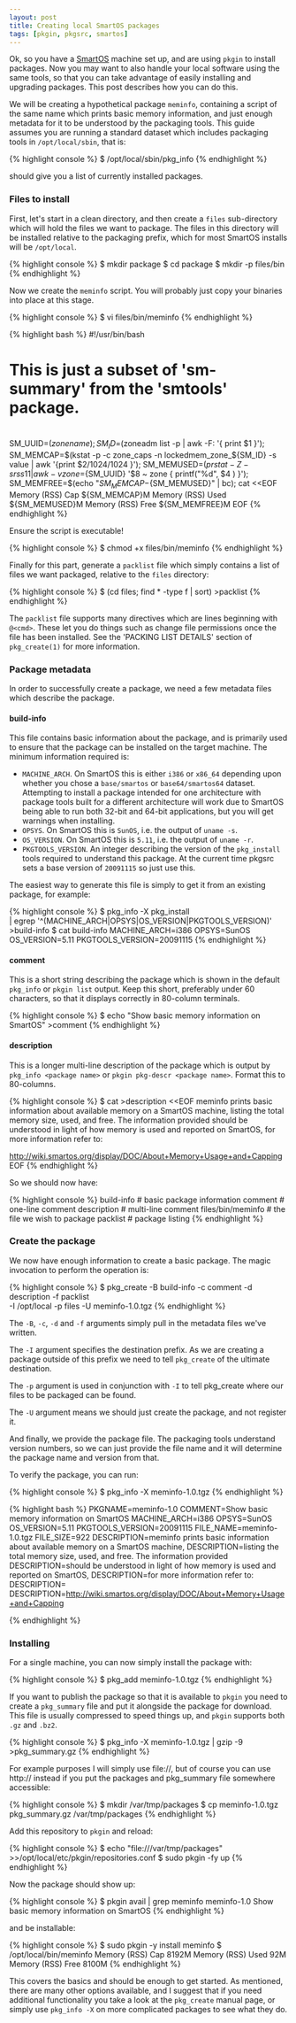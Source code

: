 ```yaml
---
layout: post
title: Creating local SmartOS packages
tags: [pkgin, pkgsrc, smartos]
---
```


Ok, so you have a [SmartOS](http://smartos.org/) machine set up, and are using
`pkgin` to install packages.  Now you may want to also handle your local
software using the same tools, so that you can take advantage of easily
installing and upgrading packages.  This post describes how you can do this.

We will be creating a hypothetical package `meminfo`, containing a script of
the same name which prints basic memory information, and just enough metadata
for it to be understood by the packaging tools.  This guide assumes you are
running a standard dataset which includes packaging tools in `/opt/local/sbin`,
that is:

{% highlight console %}
$ /opt/local/sbin/pkg_info
{% endhighlight %}

should give you a list of currently installed packages.

### Files to install

First, let's start in a clean directory, and then create a `files`
sub-directory which will hold the files we want to package.  The files in this
directory will be installed relative to the packaging prefix, which for most
SmartOS installs will be `/opt/local`.

{% highlight console %}
$ mkdir package
$ cd package
$ mkdir -p files/bin
{% endhighlight %}

Now we create the `meminfo` script.  You will probably just copy your binaries
into place at this stage.

{% highlight console %}
$ vi files/bin/meminfo
{% endhighlight %}

{% highlight bash %}
#!/usr/bin/bash
#
# This is just a subset of 'sm-summary' from the 'smtools' package.
#
SM_UUID=$(zonename);
SM_ID=$(zoneadm list -p | awk -F: '{ print $1 }');
SM_MEMCAP=$(kstat -p -c zone_caps -n lockedmem_zone_${SM_ID} -s value | awk '{print $2/1024/1024 }');
SM_MEMUSED=$(prstat -Z -s rss 1 1 | awk -v zone=${SM_UUID} '$8 ~ zone { printf("%d", $4 ) }');
SM_MEMFREE=$(echo "${SM_MEMCAP}-${SM_MEMUSED}" | bc);
cat <<EOF
Memory (RSS) Cap    ${SM_MEMCAP}M
Memory (RSS) Used   ${SM_MEMUSED}M
Memory (RSS) Free   ${SM_MEMFREE}M
EOF
{% endhighlight %}

Ensure the script is executable!

{% highlight console %}
$ chmod +x files/bin/meminfo
{% endhighlight %}

Finally for this part, generate a `packlist` file which simply contains a list
of files we want packaged, relative to the `files` directory:

{% highlight console %}
$ (cd files; find * -type f | sort) >packlist
{% endhighlight %}

The `packlist` file supports many directives which are lines beginning with
`@<cmd>`.  These let you do things such as change file permissions once the
file has been installed.  See the 'PACKING LIST DETAILS' section of
`pkg_create(1)` for more information.

### Package metadata

In order to successfully create a package, we need a few metadata files which
describe the package.

#### build-info

This file contains basic information about the package, and is primarily used
to ensure that the package can be installed on the target machine.  The minimum
information required is:

* `MACHINE_ARCH`.  On SmartOS this is either `i386` or `x86_64` depending upon
  whether you chose a `base/smartos` or `base64/smartos64` dataset.  Attempting
  to install a package intended for one architecture with package tools built
  for a different architecture will work due to SmartOS being able to run both
  32-bit and 64-bit applications, but you will get warnings when installing.
* `OPSYS`.  On SmartOS this is `SunOS`, i.e. the output of `uname -s`.
* `OS_VERSION`.  On SmartOS this is `5.11`, i.e. the output of `uname -r`.
* `PKGTOOLS_VERSION`.  An integer describing the version of the `pkg_install`
  tools required to understand this package.  At the current time pkgsrc sets
  a base version of `20091115` so just use this.

The easiest way to generate this file is simply to get it from an existing
package, for example:

{% highlight console %}
$ pkg_info -X pkg_install \
  | egrep '^(MACHINE_ARCH|OPSYS|OS_VERSION|PKGTOOLS_VERSION)' >build-info
$ cat build-info
MACHINE_ARCH=i386
OPSYS=SunOS
OS_VERSION=5.11
PKGTOOLS_VERSION=20091115
{% endhighlight %}

#### comment

This is a short string describing the package which is shown in the default
`pkg_info` or `pkgin list` output.  Keep this short, preferably under 60
characters, so that it displays correctly in 80-column terminals.

{% highlight console %}
$ echo "Show basic memory information on SmartOS" >comment
{% endhighlight %}

#### description

This is a longer multi-line description of the package which is output by
`pkg_info <package name>` or `pkgin pkg-descr <package name>`.  Format this to
80-columns.

{% highlight console %}
$ cat >description <<EOF
meminfo prints basic information about available memory on a SmartOS machine,
listing the total memory size, used, and free.  The information provided
should be understood in light of how memory is used and reported on SmartOS,
for more information refer to:

http://wiki.smartos.org/display/DOC/About+Memory+Usage+and+Capping
EOF
{% endhighlight %}

So we should now have:

{% highlight console %}
build-info          # basic package information
comment             # one-line comment
description         # multi-line comment
files/bin/meminfo   # the file we wish to package
packlist            # package listing
{% endhighlight %}

### Create the package

We now have enough information to create a basic package.  The magic invocation
to perform the operation is:

{% highlight console %}
$ pkg_create -B build-info -c comment -d description -f packlist \
  -I /opt/local -p files -U meminfo-1.0.tgz
{% endhighlight %}

The `-B`, `-c`, `-d` and `-f` arguments simply pull in the metadata files we've
written.

The `-I` argument specifies the destination prefix.  As we are creating a
package outside of this prefix we need to tell `pkg_create` of the ultimate
destination.

The `-p` argument is used in conjunction with `-I` to tell pkg_create where our
files to be packaged can be found.

The `-U` argument means we should just create the package, and not register it.

And finally, we provide the package file.  The packaging tools understand
version numbers, so we can just provide the file name and it will determine the
package name and version from that.

To verify the package, you can run:

{% highlight console %}
$ pkg_info -X meminfo-1.0.tgz
{% endhighlight %}

{% highlight bash %}
PKGNAME=meminfo-1.0
COMMENT=Show basic memory information on SmartOS
MACHINE_ARCH=i386
OPSYS=SunOS
OS_VERSION=5.11
PKGTOOLS_VERSION=20091115
FILE_NAME=meminfo-1.0.tgz
FILE_SIZE=922
DESCRIPTION=meminfo prints basic information about available memory on a SmartOS machine,
DESCRIPTION=listing the total memory size, used, and free.  The information provided
DESCRIPTION=should be understood in light of how memory is used and reported on SmartOS,
DESCRIPTION=for more information refer to:
DESCRIPTION=
DESCRIPTION=http://wiki.smartos.org/display/DOC/About+Memory+Usage+and+Capping

{% endhighlight %}

### Installing

For a single machine, you can now simply install the package with:

{% highlight console %}
$ pkg_add meminfo-1.0.tgz
{% endhighlight %}

If you want to publish the package so that it is available to `pkgin` you need
to create a `pkg_summary` file and put it alongside the package for download.
This file is usually compressed to speed things up, and `pkgin` supports both
`.gz` and `.bz2`.

{% highlight console %}
$ pkg_info -X meminfo-1.0.tgz | gzip -9 >pkg_summary.gz
{% endhighlight %}

For example purposes I will simply use file://, but of course you can use
http:// instead if you put the packages and pkg_summary file somewhere
accessible:

{% highlight console %}
$ mkdir /var/tmp/packages
$ cp meminfo-1.0.tgz pkg_summary.gz /var/tmp/packages
{% endhighlight %}

Add this repository to `pkgin` and reload:

{% highlight console %}
$ echo "file:///var/tmp/packages" >>/opt/local/etc/pkgin/repositories.conf
$ sudo pkgin -fy up
{% endhighlight %}

Now the package should show up:

{% highlight console %}
$ pkgin avail | grep meminfo
meminfo-1.0          Show basic memory information on SmartOS
{% endhighlight %}

and be installable:

{% highlight console %}
$ sudo pkgin -y install meminfo
$ /opt/local/bin/meminfo
Memory (RSS) Cap    8192M
Memory (RSS) Used   92M
Memory (RSS) Free   8100M
{% endhighlight %}

This covers the basics and should be enough to get started.  As mentioned,
there are many other options available, and I suggest that if you need
additional functionality you take a look at the `pkg_create` manual page, or
simply use `pkg_info -X` on more complicated packages to see what they do.
